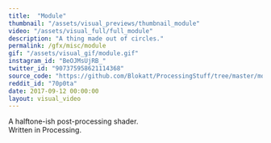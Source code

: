 ```yaml
---
title:  "Module"
thumbnail: "/assets/visual_previews/thumbnail_module"
video: "/assets/visual_full/full_module"
description: "A thing made out of circles."
permalink: /gfx/misc/module
gif: "/assets/visual_gif/module.gif"
instagram_id: "BeOJMsUjRB_"
twitter_id: "907375958621114368" 
source_code: "https://github.com/Blokatt/ProcessingStuff/tree/master/module" 
reddit_id: "70p0ta"
date: 2017-09-12 00:00:00
layout: visual_video
---
```

A halftone-ish post-processing shader.   
Written in Processing.
